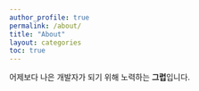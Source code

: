 ```yaml
---
author_profile: true
permalink: /about/
title: "About"
layout: categories
toc: true
---
```


어제보다 나은 개발자가 되기 위해 노력하는 **그럽**입니다.